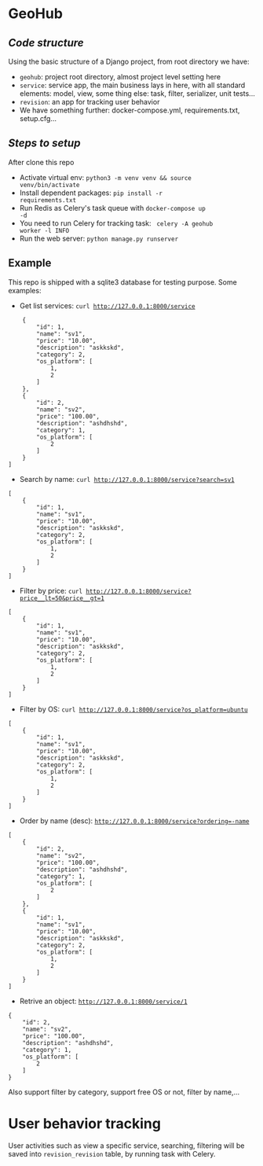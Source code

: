# GeoHub

## _Code structure_

Using the basic structure of a Django project, from root directory we have:

- <code>geohub</code>: project root directory, almost project level setting here
- <code>service</code>: service app, the main business lays in here, with all standard elements: model, view, some thing else: task, filter, serializer, unit tests...
- <code>revision</code>: an app for tracking user behavior
- We have something further: docker-compose.yml, requirements.txt, setup.cfg...

## _Steps to setup_

After clone this repo

- Activate virtual env: <code>python3 -m venv venv && source venv/bin/activate</code>
- Install dependent packages: <code>pip install -r requirements.txt</code>
- Run Redis as Celery's task queue with <code>docker-compose up -d</code>
- You need to run Celery for tracking task: <code> celery -A geohub worker -l INFO</code>
- Run the web server: <code>python manage.py runserver</code>

## Example

This repo is shipped with a sqlite3 database for testing purpose. Some examples:

- Get list services: <code>curl http://127.0.0.1:8000/service</code>

```[
    {
        "id": 1,
        "name": "sv1",
        "price": "10.00",
        "description": "askkskd",
        "category": 2,
        "os_platform": [
            1,
            2
        ]
    },
    {
        "id": 2,
        "name": "sv2",
        "price": "100.00",
        "description": "ashdhshd",
        "category": 1,
        "os_platform": [
            2
        ]
    }
]
```

- Search by name: <code>curl http://127.0.0.1:8000/service?search=sv1</code>

```
[
    {
        "id": 1,
        "name": "sv1",
        "price": "10.00",
        "description": "askkskd",
        "category": 2,
        "os_platform": [
            1,
            2
        ]
    }
]
```

- Filter by price: <code>curl http://127.0.0.1:8000/service?price__lt=50&price__gt=1</code>

```
[
    {
        "id": 1,
        "name": "sv1",
        "price": "10.00",
        "description": "askkskd",
        "category": 2,
        "os_platform": [
            1,
            2
        ]
    }
]
```

- Filter by OS: <code>curl http://127.0.0.1:8000/service?os_platform=ubuntu</code>

```
[
    {
        "id": 1,
        "name": "sv1",
        "price": "10.00",
        "description": "askkskd",
        "category": 2,
        "os_platform": [
            1,
            2
        ]
    }
]
```

- Order by name (desc): <code>http://127.0.0.1:8000/service?ordering=-name</code>

```
[
    {
        "id": 2,
        "name": "sv2",
        "price": "100.00",
        "description": "ashdhshd",
        "category": 1,
        "os_platform": [
            2
        ]
    },
    {
        "id": 1,
        "name": "sv1",
        "price": "10.00",
        "description": "askkskd",
        "category": 2,
        "os_platform": [
            1,
            2
        ]
    }
]
```

- Retrive an object: <code>http://127.0.0.1:8000/service/1</code>

```
{
    "id": 2,
    "name": "sv2",
    "price": "100.00",
    "description": "ashdhshd",
    "category": 1,
    "os_platform": [
        2
    ]
}
```

Also support filter by category, support free OS or not, filter by name,...

# User behavior tracking

User activities such as view a specific service, searching, filtering will be saved into <code>revision_revision</code> table, by running task with Celery.
